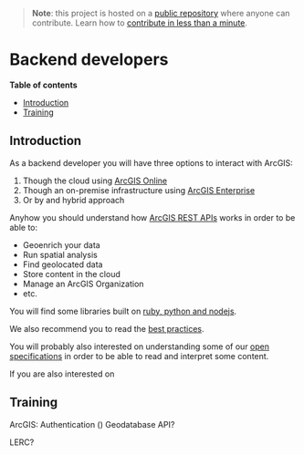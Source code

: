 > **Note**: this project is hosted on a [public repository](https://github.com/hhkaos/awesome-arcgis) where anyone can contribute. Learn how to [contribute in less than a minute](https://github.com/hhkaos/awesome-arcgis/blob/master/CONTRIBUTING.md#contributions).

# Backend developers
<!-- START doctoc generated TOC please keep comment here to allow auto update -->
<!-- DON'T EDIT THIS SECTION, INSTEAD RE-RUN doctoc TO UPDATE -->
**Table of contents**

- [Introduction](#introduction)
- [Training](#training)

<!-- END doctoc generated TOC please keep comment here to allow auto update -->
## Introduction
As a backend developer you will have three options to interact with ArcGIS:

1. Though the cloud using [ArcGIS Online](../arcgis/products/arcgis-online/README.md)
2. Though an on-premise infrastructure using [ArcGIS Enterprise](../arcgis/products/arcgis-enterprise/README.md)
3. Or by and hybrid approach

Anyhow you should understand how [ArcGIS REST APIs](../esri/open-vision/open-specifications/arcgis-rest-api/README.md) works in order to be able to:
* Geoenrich your data
* Run spatial analysis
* Find geolocated data
* Store content in the cloud
* Manage an ArcGIS Organization
* etc.

You will find some libraries built on [ruby, python and nodejs](technologies/README.md).

We also recommend you to read the [best practices](best-practices/README.md).

You will probably also interested on understanding some of our [open specifications](../esri/open-vision/open-specifications/README.md)
in order to be able to read and interpret some content.

If you are also interested on

## Training
ArcGIS: Authentication ()
Geodatabase API?

LERC?



